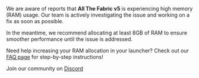 We are aware of reports that **All The Fabric v5** is experiencing high memory (RAM) usage. Our team is actively investigating the issue and working on a fix as soon as possible.

In the meantime, we recommend allocating at least 8GB of RAM to ensure smoother performance until the issue is addressed.

Need help increasing your RAM allocation in your launcher? 
Check out our [FAQ page](https://ampznetwork.com/faq) for step-by-step instructions!

Join our community on [Discord](https://discord.ampznetwork.com)
